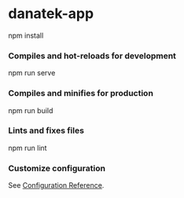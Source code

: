 # danatek-app
  
npm install


### Compiles and hot-reloads for development

npm run serve


### Compiles and minifies for production

npm run build


### Lints and fixes files

npm run lint


### Customize configuration
See [Configuration Reference](https://cli.vuejs.org/config/).